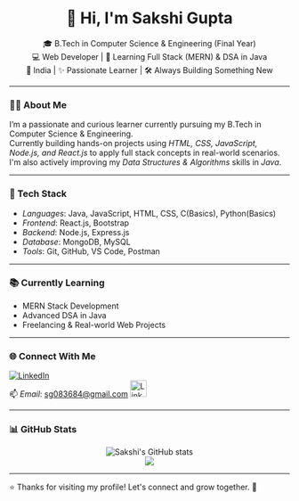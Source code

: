 <h1 align="center">👋 Hi, I'm Sakshi Gupta</h1>

<p align="center">
🎓 B.Tech in Computer Science & Engineering (Final Year)<br>
💻 Web Developer | 🌱 Learning Full Stack (MERN) & DSA in Java<br>
📍 India | ✨ Passionate Learner | 🛠 Always Building Something New
</p>

---

### 👩‍💻 About Me

I’m a passionate and curious learner currently pursuing my B.Tech in Computer Science & Engineering.  
Currently building hands-on projects using *HTML, CSS, JavaScript, Node.js, and React.js* to apply full stack concepts in real-world scenarios.  
I'm also actively improving my *Data Structures & Algorithms* skills in *Java*.

---

### 🚀 Tech Stack

- *Languages*: Java, JavaScript, HTML, CSS, C(Basics), Python(Basics)
- *Frontend*: React.js, Bootstrap 
- *Backend*: Node.js, Express.js  
- *Database*: MongoDB, MySQL  
- *Tools*: Git, GitHub, VS Code, Postman  

---

### 📚 Currently Learning

- MERN Stack Development  
- Advanced DSA in Java  
- Freelancing & Real-world Web Projects  

---

### 🌐 Connect With Me

[![LinkedIn](https://cdn-icons-png.flaticon.com/512/174/174857.png)](https://www.linkedin.com/in/sakshi2407/)   
📫 *Email*: sg083684@gmail.com
<a href="https://www.linkedin.com/in/sakshi2407">
  <img src="https://cdn-icons-png.flaticon.com/512/174/174857.png" alt="LinkedIn" width="30" height="30" />
</a>


---

### 📊 GitHub Stats

<p align="center">
  <img src="https://github-readme-stats.vercel.app/api?username=sakshi8887&show_icons=true&theme=radical" alt="Sakshi's GitHub stats" />
  <br/>
  <img src="https://github-readme-stats.vercel.app/api/top-langs/?username=sakshi8887&layout=compact&theme=radical" />
</p>

---

⭐ Thanks for visiting my profile! Let's connect and grow together. 🚀
